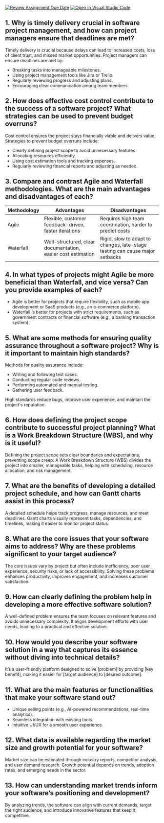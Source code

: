[![Review Assignment Due Date](https://classroom.github.com/assets/deadline-readme-button-22041afd0340ce965d47ae6ef1cefeee28c7c493a6346c4f15d667ab976d596c.svg)](https://classroom.github.com/a/9pw6JKcu)
[![Open in Visual Studio Code](https://classroom.github.com/assets/open-in-vscode-2e0aaae1b6195c2367325f4f02e2d04e9abb55f0b24a779b69b11b9e10269abc.svg)](https://classroom.github.com/online_ide?assignment_repo_id=18761425&assignment_repo_type=AssignmentRepo)
## 1. Why is timely delivery crucial in software project management, and how can project managers ensure that deadlines are met?  
Timely delivery is crucial because delays can lead to increased costs, loss of client trust, and missed market opportunities. Project managers can ensure deadlines are met by:  
- Breaking tasks into manageable milestones.  
- Using project management tools like Jira or Trello.  
- Regularly reviewing progress and adjusting plans.  
- Encouraging clear communication among team members.  

## 2. How does effective cost control contribute to the success of a software project? What strategies can be used to prevent budget overruns?  
Cost control ensures the project stays financially viable and delivers value. Strategies to prevent budget overruns include:  
- Clearly defining project scope to avoid unnecessary features.  
- Allocating resources efficiently.  
- Using cost estimation tools and tracking expenses.  
- Regularly reviewing financial reports and adjusting as needed.  

## 3. Compare and contrast Agile and Waterfall methodologies. What are the main advantages and disadvantages of each?  
| Methodology | Advantages | Disadvantages |  
|--------------|--------------|----------------|  
| Agile | Flexible, customer feedback-driven, faster iterations | Requires high team coordination, harder to predict costs |  
| Waterfall | Well-structured, clear documentation, easier cost estimation | Rigid, slow to adapt to changes, late-stage testing can cause major setbacks |  

## 4. In what types of projects might Agile be more beneficial than Waterfall, and vice versa? Can you provide examples of each?  
- Agile is better for projects that require flexibility, such as mobile app development or SaaS products (e.g., an e-commerce platform).  
- Waterfall is better for projects with strict requirements, such as government contracts or financial software (e.g., a banking transaction system).  

## 5. What are some methods for ensuring quality assurance throughout a software project? Why is it important to maintain high standards?  
Methods for quality assurance include:  
- Writing and following test cases.  
- Conducting regular code reviews.  
- Performing automated and manual testing.  
- Gathering user feedback.  

High standards reduce bugs, improve user experience, and maintain the project's reputation.  

## 6. How does defining the project scope contribute to successful project planning? What is a Work Breakdown Structure (WBS), and why is it useful?  
Defining the project scope sets clear boundaries and expectations, preventing scope creep. A Work Breakdown Structure (WBS) divides the project into smaller, manageable tasks, helping with scheduling, resource allocation, and risk management.  

## 7. What are the benefits of developing a detailed project schedule, and how can Gantt charts assist in this process?  
A detailed schedule helps track progress, manage resources, and meet deadlines. Gantt charts visually represent tasks, dependencies, and timelines, making it easier to monitor project status.  

## 8. What are the core issues that your software aims to address? Why are these problems significant to your target audience?  
The core issues vary by project but often include inefficiency, poor user experience, security risks, or lack of accessibility. Solving these problems enhances productivity, improves engagement, and increases customer satisfaction.  

## 9. How can clearly defining the problem help in developing a more effective software solution? 
A well-defined problem ensures the team focuses on relevant features and avoids unnecessary complexity. It aligns development efforts with user needs, leading to a practical and effective solution.  

## 10. How would you describe your software solution in a way that captures its essence without diving into technical details?  
It’s a user-friendly platform designed to solve [problem] by providing [key benefit], making it easier for [target audience] to [desired outcome].  

## 11. What are the main features or functionalities that make your software stand out?  
- Unique selling points (e.g., AI-powered recommendations, real-time analytics).  
- Seamless integration with existing tools.  
- Intuitive UI/UX for a smooth user experience.  

## 12. What data is available regarding the market size and growth potential for your software?  
Market size can be estimated through industry reports, competitor analysis, and user demand research. Growth potential depends on trends, adoption rates, and emerging needs in the sector.  

## 13. How can understanding market trends inform your software’s positioning and development?  
By analyzing trends, the software can align with current demands, target the right audience, and introduce innovative features that keep it competitive.
